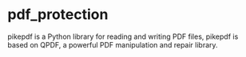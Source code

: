 # pdf_protection
pikepdf is a Python library for reading and writing PDF files, pikepdf is based on QPDF, a powerful PDF manipulation and repair library. 
